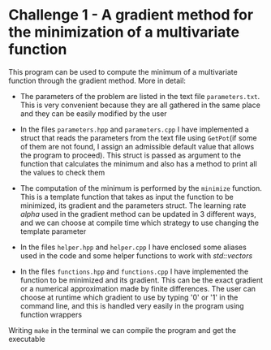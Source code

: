 # Challenge 1 - A gradient method for the minimization of a multivariate function

This program can be used to compute the minimum of a multivariate function through the gradient method. More in detail:

- The parameters of the problem are listed in the text file `parameters.txt`. This is very convenient because they are all gathered in the same place and they can be easily modified by the user

- In the files `parameters.hpp` and `parameters.cpp` I have implemented a struct that reads the parameters from the text file using `GetPot`(if some of them are not found, I assign an admissible default value that allows the program to proceed). This struct is passed as argument to the function that calculates the minimum and also has a method to print all the values to check them

- The computation of the minimum is performed by the `minimize` function. This is a template function that takes as input the function to be minimized, its gradient and the parameters struct. The learning rate *alpha* used in the gradient method can be updated in 3 different ways, and we can choose at compile time which strategy to use changing the template parameter

-  In the files `helper.hpp` and `helper.cpp` I have enclosed some aliases used in the code and some helper functions to work with *std::vectors* 

-  In the files `functions.hpp` and `functions.cpp` I have implemented the function to be minimized and its gradient. This can be the exact gradient or a numerical approximation made by finite differences. The user can choose at runtime which gradient to use by typing '0' or '1' in the command line, and this is handled very easily in the program using function wrappers

Writing `make` in the terminal we can compile the program and get the executable
